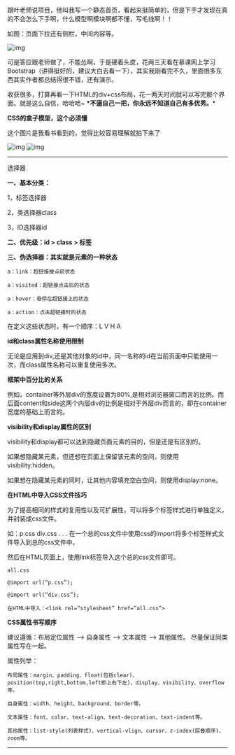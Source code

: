 #  

跟叶老师说项目，他叫我写一个静态首页，看起来挺简单的，但是下手才发现在真的不会怎么下手啊，什么模型啊模块啊都不懂，写毛线啊！！

如图：页面下拉还有侧栏，中间内容等。

![img](http://images2015.cnblogs.com/blog/930246/201604/930246-20160414212415457-19182307.png)

可是答应跟老师做了，不能怂啊，于是硬着头皮，花两三天看在慕课网上学习Bootstrap（讲得挺好的，建议大白去看一下），其实我刚看完不久，里面很多东西其实作者都总结得很不错，还有演示。

收获很多，打算再看一下HTML的div+css布局，花一两天时间就可以写完那个界面。就是这么自信，哈哈哈~ **\*不逼自己一把，你永远不知道自己有多优秀。***

 

**CSS的盒子模型，这个必须懂**

这个图片是我看书看到的，觉得比较容易理解就拍下来了

![img](http://images2015.cnblogs.com/blog/930246/201604/930246-20160414210907910-758738501.png)    ![img](http://images2015.cnblogs.com/blog/930246/201604/930246-20160414210938316-424575806.png)

 

------

选择器

**一、基本分类：**

1，标签选择器

2，类选择器class

3，ID选择器id

**二、优先级：id > class > 标签**

**三、伪选择器：其实就是元素的一种状态**

```
a：link：超链接被点前状态

a：visited：超链接点击后的状态

a：hover：悬停在超链接上的状态

a：action：点击超链接时的状态
```

在定义这些状态时，有一个顺序：L V H A

**id和class属性名称使用限制**

无论是应用到div,还是其他对象的id中，同一名称的id在当前页面中只能使用一次，而class属性名称可以重复使用多次。

 

**框架中百分比的关系**

例如，container等外层div的宽度设置为80%,是相对浏览器窗口而言的比例。而后面content和side这两个内层div的比例是相对于外层div而言的，即在container宽度的基础上而言的。

 

**visibility和display属性的区别**

visibility和display都可以达到隐藏页面元素的目的，但是还是有区别的。

如果想隐藏某元素，但还想在页面上保留该元素的空间，则使用visibility:hidden。

如果想在隐藏某元素的同时，让其他内容填充空白空间，则使用display:none。

**在HTML中导入CSS文件技巧**

为了提高相同的样式的复用性以及可扩展性，可以将多个标签样式进行单独定义，并封装成css文件。

如：p.css     div.css   . . .   在一个总的css文件中使用css的import将多个标签样式文件导入到总的css文件中，

然后在HTML页面上，使用link标签导入这个总的css文件即可。

```
all.css

@import url(“p.css”);

@import url(“div.css”);

在HTML中导入：<link rel=”stylesheet” href=”all.css”>
```

 

**CSS属性书写顺序**

建议遵循：布局定位属性 –> 自身属性  –>  文本属性  –>  其他属性。 尽量保证同类属性写在一起。

属性列举：

```
布局属性：margin、padding、float(包括clear)、position(top,right,bottom,left即上右下左)、display、visibility、overflow等。

自身属性：width、height、background、border等。

文本属性：font、color、text-align、text-decoration、text-indent等。

其他属性：list-style(列表样式)、vertical-vlign、cursor、z-index(层叠顺序)、zoom等。
```

 

------

 